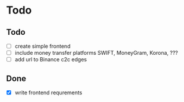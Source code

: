 # Todo

## Todo
- [ ] create simple frontend
- [ ] include money transfer platforms SWIFT, MoneyGram, Korona, ???
- [ ] add url to Binance c2c edges

## Done
- [x] write frontend requrements
